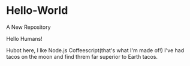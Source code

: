 # Hello-World
A New Repository

Hello Humans!


Hubot here, I lke Node.js Coffeescript(that's what I'm made of!)
I've had tacos on the moon and find threm far superior to Earth tacos.
